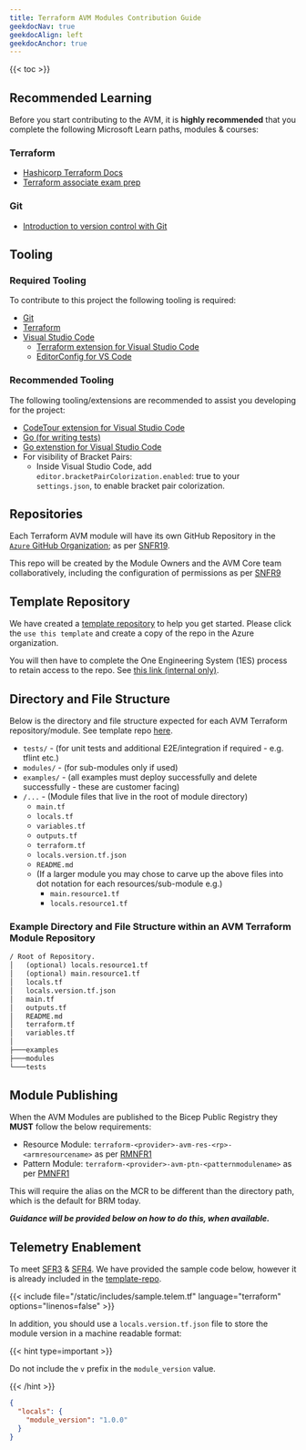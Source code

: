 ```yaml
---
title: Terraform AVM Modules Contribution Guide
geekdocNav: true
geekdocAlign: left
geekdocAnchor: true
---
```


{{< toc >}}

## Recommended Learning

Before you start contributing to the AVM, it is **highly recommended** that you complete the following Microsoft Learn paths, modules & courses:

### Terraform

- [Hashicorp Terraform Docs](https://developer.hashicorp.com/terraform/docs)
- [Terraform associate exam prep](https://developer.hashicorp.com/terraform/tutorials/certification-003?product_intent=terraform)

### Git

- [Introduction to version control with Git](https://learn.microsoft.com/learn/paths/intro-to-vc-git/)

## Tooling

### Required Tooling

To contribute to this project the following tooling is required:

- [Git](https://git-scm.com/downloads)
- [Terraform](https://developer.hashicorp.com/terraform/downloads?product_intent=terraform)
- [Visual Studio Code](https://code.visualstudio.com/download)
  - [Terraform extension for Visual Studio Code](https://marketplace.visualstudio.com/items?itemName=hashicorp.terraform)
  - [EditorConfig for VS Code](https://marketplace.visualstudio.com/items?itemName=EditorConfig.EditorConfig)

### Recommended Tooling

The following tooling/extensions are recommended to assist you developing for the project:

- [CodeTour extension for Visual Studio Code](https://marketplace.visualstudio.com/items?itemName=vsls-contrib.codetour)
- [Go (for writing tests)](https://go.dev/doc/install)
- [Go extenstion for Visual Studio Code](https://marketplace.visualstudio.com/items?itemName=golang.go)
- For visibility of Bracket Pairs:
  - Inside Visual Studio Code, add `editor.bracketPairColorization.enabled`: true to your `settings.json`, to enable bracket pair colorization.

## Repositories

Each Terraform AVM module will have its own GitHub Repository in the [`Azure` GitHub Organization](https://github.com/Azure); as per [SNFR19](/Azure-Verified-Modules/specs/shared/#id-snfr19---category-publishing---registries-targeted).

This repo will be created by the Module Owners and the AVM Core team collaboratively, including the configuration of permissions as per [SNFR9](/Azure-Verified-Modules/specs/shared/#id-snfr9---category-contributionsupport---avm--pg-teams-github-repo-permissions)

## Template Repository

We have created a [template repository](https://github.com/Azure/terraform-azurerm-avm-template) to help you get started.
Please click the `use this template` and create a copy of the repo in the Azure organization.

You will then have to complete the One Engineering System (1ES) process to retain access to the repo.
See [this link (internal only)](https://dev.azure.com/CSUSolEng/Azure%20Verified%20Modules/_wiki/wikis/AVM%20Internal%20Wiki/274/1es).

## Directory and File Structure

Below is the directory and file structure expected for each AVM Terraform repository/module.
See template repo [here](https://github.com/Azure/terraform-azurerm-avm-template).

- `tests/` - (for unit tests and additional E2E/integration if required - e.g. tflint etc.)
- `modules/` - (for sub-modules only if used)
- `examples/` - (all examples must deploy successfully and delete successfully - these are customer facing)
- `/...` - (Module files that live in the root of module directory)
  - `main.tf`
  - `locals.tf`
  - `variables.tf`
  - `outputs.tf`
  - `terraform.tf`
  - `locals.version.tf.json`
  - `README.md`
  - (If a larger module you may chose to carve up the above files into dot notation for each resources/sub-module e.g.)
    - `main.resource1.tf`
    - `locals.resource1.tf`

### Example Directory and File Structure within an AVM Terraform Module Repository

```txt
/ Root of Repository.
│   (optional) locals.resource1.tf
│   (optional) main.resource1.tf
│   locals.tf
│   locals.version.tf.json
│   main.tf
│   outputs.tf
│   README.md
│   terraform.tf
│   variables.tf
│
├───examples
├───modules
└───tests
```

## Module Publishing

When the AVM Modules are published to the Bicep Public Registry they **MUST** follow the below requirements:

- Resource Module: `terraform-<provider>-avm-res-<rp>-<armresourcename>` as per [RMNFR1](/Azure-Verified-Modules/specs/shared/#id-rmnfr1---category-naming---module-naming)
- Pattern Module: `terraform-<provider>-avm-ptn-<patternmodulename>` as per [PMNFR1](/Azure-Verified-Modules/specs/shared/#id-pmnfr1---category-naming---module-naming)

This will require the alias on the MCR to be different than the directory path, which is the default for BRM today.

***Guidance will be provided below on how to do this, when available.***

## Telemetry Enablement

To meet [SFR3](/Azure-Verified-Modules/specs/shared/#id-sfr3---category-telemetry---deploymentusage-telemetry) & [SFR4](/Azure-Verified-Modules/specs/shared/#id-sfr4---category-telemetry---telemetry-enablement-flexibility).
We have provided the sample code below, however it is already included in the [template-repo](https://github.com/Azure/terraform-azurerm-avm-template).

{{< include file="/static/includes/sample.telem.tf" language="terraform" options="linenos=false" >}}

In addition, you should use a `locals.version.tf.json` file to store the module version in a machine readable format:

{{< hint type=important >}}

Do not include the `v` prefix in the `module_version` value.

{{< /hint >}}

```json
{
  "locals": {
    "module_version": "1.0.0"
  }
}
```
